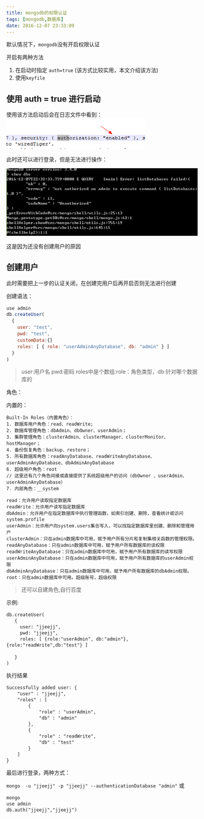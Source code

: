 ```yaml
---
title: mongodb的权限认证
tags: [mongodb,数据库]
date: 2016-12-07 23:33:09
---
```



默认情况下，`mongodb`没有开启权限认证

开启有两种方法

1. 在启动时指定 `auth=true` (该方式比较实用，本文介绍该方法)
2. 使用`keyfile`

<!--more-->

## 使用 auth = true 进行启动

使用该方法启动后会在日志文件中看到：
![authenable](/images/mongodb的权限认证/authenable.png)

此时还可以进行登录，但是无法进行操作：

![alt](/images/mongodb的权限认证/noauth.png)

这是因为还没有创建用户的原因

## 创建用户

此时需要把上一步的认证关闭，在创建完用户后再开启否则无法进行创建

创建语法：
```js
use admin
db.createUser(
  {
    user: "test",
    pwd: "test",
	customData:{}
    roles: [ { role: "userAdminAnyDatabase", db: "admin" } ]
  }
)
```

>user:用户名
>pwd:密码
>roles中是个数组:role：角色类型，db:针对哪个数据库的

角色：

内置的：

```
Built-In Roles（内置角色）：
1. 数据库用户角色：read、readWrite;
2. 数据库管理角色：dbAdmin、dbOwner、userAdmin；
3. 集群管理角色：clusterAdmin、clusterManager、clusterMonitor、hostManager；
4. 备份恢复角色：backup、restore；
5. 所有数据库角色：readAnyDatabase、readWriteAnyDatabase、userAdminAnyDatabase、dbAdminAnyDatabase
6. 超级用户角色：root  
// 这里还有几个角色间接或直接提供了系统超级用户的访问（dbOwner 、userAdmin、userAdminAnyDatabase）
7. 内部角色：__system
```

```
read：允许用户读取指定数据库
readWrite：允许用户读写指定数据库
dbAdmin：允许用户在指定数据库中执行管理函数，如索引创建、删除，查看统计或访问system.profile
userAdmin：允许用户向system.users集合写入，可以找指定数据库里创建、删除和管理用户
clusterAdmin：只在admin数据库中可用，赋予用户所有分片和复制集相关函数的管理权限。
readAnyDatabase：只在admin数据库中可用，赋予用户所有数据库的读权限
readWriteAnyDatabase：只在admin数据库中可用，赋予用户所有数据库的读写权限
userAdminAnyDatabase：只在admin数据库中可用，赋予用户所有数据库的userAdmin权限
dbAdminAnyDatabase：只在admin数据库中可用，赋予用户所有数据库的dbAdmin权限。
root：只在admin数据库中可用。超级账号，超级权限
```

>还可以自建角色,自行百度

示例:
```
db.createUser(
   {
     user: "jjeejj",
     pwd: "jjeejj",
     roles: [ {role:"userAdmin", db:"admin"},{role:"readWrite",db:"test"} ]

   }
)
```
执行结果
```
Successfully added user: {
	"user" : "jjeejj",
	"roles" : [
		{
			"role" : "userAdmin",
			"db" : "admin"
		},
		{
			"role" : "readWrite",
			"db" : "test"
		}
	]
}
```

最后进行登录，两种方式：

`mongo  -u "jjeejj" -p "jjeejj" --authenticationDatabase "admin"`
或
```
mongo
use admin
db.auth("jjeejj","jjeejj")
```





